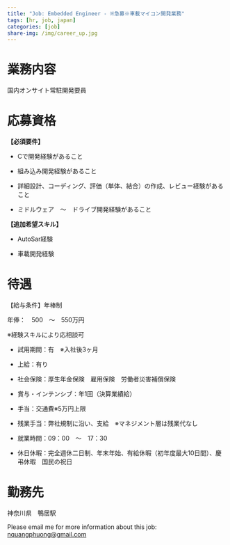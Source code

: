```yaml
---
title: "Job: Embedded Engineer - ※急募※車載マイコン開発業務"
tags: [hr, job, japan]
categories: [job]
share-img: /img/career_up.jpg
---
```


# 業務内容

国内オンサイト常駐開発要員

# 応募資格

**【必須要件】**

* Cで開発経験があること

* 組み込み開発経験があること

* 詳細設計、コーディング、評価（単体、結合）の作成、レビュー経験があること

* ミドルウェア　〜　ドライブ開発経験があること

**【追加希望スキル】**

* AutoSar経験

* 車載開発経験

# 待遇

【給与条件】年棒制

年俸：　500　〜　550万円

※経験スキルにより応相談可

* 試用期間：有　※入社後3ヶ月

* 上給：有り

* 社会保険：厚生年金保険　雇用保険　労働者災害補償保険

* 賞与・インテンシブ：年1回（決算業績給）

* 手当：交通費※5万円上限

* 残業手当：弊社規制に沿い、支給　※マネジメント層は残業代なし

* 就業時間：09：00　〜　17：30

* 休日休暇：完全週休二日制、年末年始、有給休暇（初年度最大10日間）、慶弔休暇　国民の祝日

# 勤務先

神奈川県　鴨居駅

Please email me for more information about this job: nquangphuong@gmail.com

<script async src="//pagead2.googlesyndication.com/pagead/js/adsbygoogle.js"></script>
<ins class="adsbygoogle"
     style="display:block; text-align:center;"
     data-ad-layout="in-article"
     data-ad-format="fluid"
     data-ad-client="ca-pub-2750437710821247"
     data-ad-slot="8905029259"></ins>
<script>
     (adsbygoogle = window.adsbygoogle || []).push({});
</script>